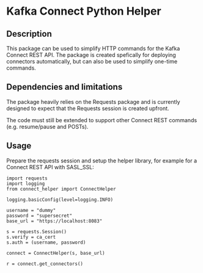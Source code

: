 # Kafka Connect Python Helper

## Description
This package can be used to simplify HTTP commands for the Kafka Connect REST API. The package is created spefically for deploying connectors automatically, but can also be used to simplify one-time commands.

## Dependencies and limitations
The package heavily relies on the Requests package and is currently designed to expect that the Requests session is created upfront.

The code must still be extended to support other Connect REST commands (e.g. resume/pause and POSTs).

## Usage
Prepare the requests session and setup the helper library, for example for a Connect REST API with SASL_SSL:
```
import requests
import logging
from connect_helper import ConnectHelper

logging.basicConfig(level=logging.INFO)

username = "dummy"
password = "supersecret"
base_url = "https://localhost:8083"

s = requests.Session()
s.verify = ca_cert
s.auth = (username, password)

connect = ConnectHelper(s, base_url)

r = connect.get_connectors()
```

